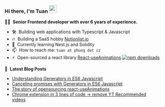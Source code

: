 ### Hi there, I'm Tuan <a href="https://www.phung.cz/"><img src="https://media.giphy.com/media/hvRJCLFzcasrR4ia7z/giphy.gif" width="25px" height="25px"></a>

👨‍💻 &nbsp;**Senior Frontend developer with over 6 years of experience.**


- 🛠️  &nbsp;Building web applications with Typescript & Javascript
- 🔥 &nbsp;Building a SaaS hobby [Notionlist.io](https://notionlist.io/) 
- 📙 &nbsp;Currently learning Nest.js and Solidity
- 📫 &nbsp;How to reach me: `tuan at phung dot cz`
- ⚡ &nbsp;Open-sourced a react library [React-useAnimations](https://github.com/useAnimations/react-useanimations) [![npm downloads](https://img.shields.io/npm/dm/react-useanimations.svg?style=flat)](https://www.npmjs.com/package/react-useanimations)




📕 &nbsp;**Latest Blog Posts**
<!-- BLOG-POST-LIST:START -->
- [Understanding Generators in ES6 Javascript](https://dev.to/tuanphungcz/understanding-generators-in-es6-javascript-7fm)
- [Canceling promises with Generators in ES6 Javascript](https://dev.to/tuanphungcz/canceling-promises-with-generators-in-es6-javascript-d01)
- [The story of opensourcing react-useAnimations](https://tuanphung.hashnode.dev/the-story-of-opensourcing-react-useanimations)
- [Chrome extension in 3 lines of code → remove YT Recommended videos](https://tuanphung.hashnode.dev/chrome-extension-in-3-lines-of-code-remove-yt-recommended-videos)
<!-- BLOG-POST-LIST:END -->

